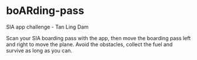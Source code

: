 # boARding-pass
SIA app challenge - Tan Ling Dam

Scan your SIA boarding pass with the app, then move the boarding pass left and right to move the plane. Avoid the obstacles, collect the fuel and survive as long as you can.
